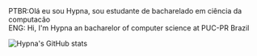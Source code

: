 <div>PTBR:Olá eu sou Hypna, sou estudante de bacharelado em ciência da computacão</div>
ENG: Hi, I'm Hypna an bacharelor of computer science at PUC-PR Brazil



![Hypna's GitHub stats](https://github-readme-stats.vercel.app/api?username=ImHypna&show_icons=true&theme=dracula)

